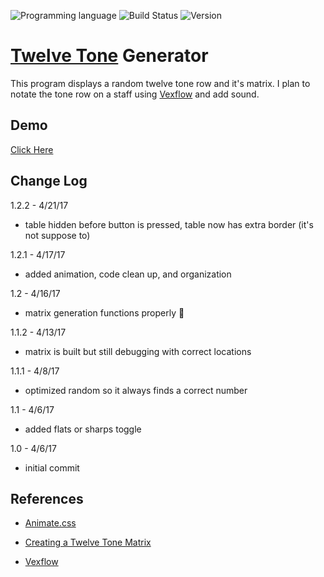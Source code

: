 ![Programming language](https://img.shields.io/badge/Language-Javascript-black.svg)
![Build Status](https://img.shields.io/badge/Build-Passing-brightgreen.svg)
![Version](https://img.shields.io/badge/Version-1.2.2-blue.svg?style=flat)

# [Twelve Tone](https://en.wikipedia.org/wiki/Twelve-tone_technique#Tone_row) Generator
This program displays a random twelve tone row and it's matrix. I plan to notate the tone row on a staff using [Vexflow](https://github.com/0xfe/vexflow) and add sound.

## Demo
[Click Here](http://manuelvargas.me/Twelve-Tone-Generator/)

## Change Log
1.2.2 - 4/21/17
* table hidden before button is pressed, table now has extra border (it's not suppose to)

1.2.1 - 4/17/17
* added animation, code clean up, and organization

1.2 - 4/16/17
* matrix generation functions properly :musical_note:

1.1.2 - 4/13/17
* matrix is built but still debugging with correct locations

1.1.1 - 4/8/17
* optimized random so it always finds a correct number

1.1 - 4/6/17
* added flats or sharps toggle

1.0 - 4/6/17
* initial commit

## References 

* [Animate.css](https://daneden.github.io/animate.css/)

* [Creating a Twelve Tone Matrix](http://unitus.org/FULL/12tone.pdf)

* [Vexflow](https://github.com/0xfe/vexflow)